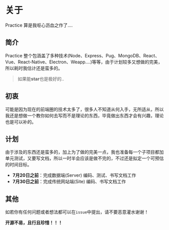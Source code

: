 # 关于

Practice 算是我呕心沥血之作了....

## 简介

Practice 整个包涵盖了多种技术(Node、Express、Pug、MongoDB、React、Vue、React-Native、Electron、Weapp....)等等，由于计划较多又想做的完美，所以耗时我估计还是蛮多的。

> 如果能**star**也是极好的..

## 初衷

可能是因为现在的前端圈的技术太多了，很多人不知道从何入手，无所适从，所以我还是想做一个教你如何去写而不是理论的东西，毕竟做出东西才会有兴趣，理论也是可以补的。

## 计划

由于涉及的东西还是蛮多的，加上为了做的完美一点，我也准备每一个子项目都加单元测试，又要写文档，所以一时半会应该是做不完的，不过还是拟定一个可预估的时间目标。

  - **7月20日之前**：完成数据端(Server) 编码、测试、书写文档工作
  - **7月30日之前**：完成传统网站端(Site) 编码、书写文档工作

## 其他

如若你有任何问题或者想法都可以在`issue`中提出，请不要恶意灌水谢谢！

**开源不易，且行且珍惜！！！**
